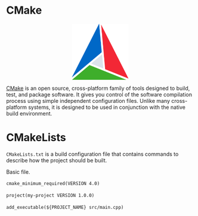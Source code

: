 # CMake

<p align="center"><img align="center" width="30%" height="30%" src="assets/cmake.svg"></p>

[CMake](https://cmake.org/) is an open source, cross-platform family of tools designed to build, test, and package software. It gives you control of the software compilation process using simple independent configuration files. Unlike many cross-platform systems, it is designed to be used in conjunction with the native build environment.

# CMakeLists

`CMakeLists.txt` is a build configuration file that contains commands to describe how the project should be built.

Basic file.
```
cmake_minimum_required(VERSION 4.0)

project(my-project VERSION 1.0.0)

add_executable(${PROJECT_NAME} src/main.cpp)
```
